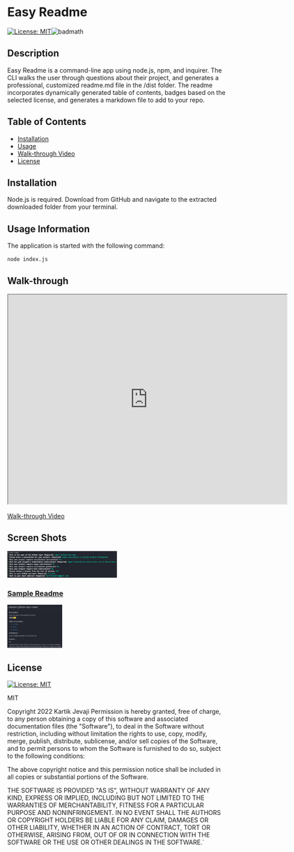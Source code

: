 # Easy Readme

[![License: MIT](https://img.shields.io/badge/License-MIT-yellow.svg)](https://opensource.org/licenses/MIT)![badmath](https://img.shields.io/github/languages/top/nitrotap/easy-readme)

## Description

Easy Readme is a command-line app using node.js, npm, and inquirer. The CLI walks the user through questions about their project, and generates a professional, customized readme.md file in the /dist folder. The readme incorporates dynamically generated table of contents, badges based on the selected license, and generates a markdown file to add to your repo.

## Table of Contents

- [Installation](#installation)
- [Usage](#usage)
- [Walk-through Video](#Walk-through)
- [License](#License)

## Installation

Node.js is required. Download from GitHub and navigate to the extracted downloaded folder from your terminal.

## Usage Information

The application is started with the following command:

```
node index.js
```

## Walk-through

<iframe src="https://drive.google.com/file/d/1GOrqbDBDDhmLev32BxSA7jTfq8CSXPIE/preview" width="640" height="480" allow="autoplay"></iframe>

[Walk-through Video](https://drive.google.com/file/d/1GOrqbDBDDhmLev32BxSA7jTfq8CSXPIE/view)

## Screen Shots

<img src="./assets/images/cli-screen-shot.png" width="50%" height="50%">

### [Sample Readme](./dist/sample-readme.md)

<img src="./assets/images/readme-screen-shot.png" width="25%" height="20%">

<br />

## License

[![License: MIT](https://img.shields.io/badge/License-MIT-yellow.svg)](https://opensource.org/licenses/MIT)

MIT

Copyright 2022 Kartik Jevaji
Permission is hereby granted, free of charge, to any person obtaining a copy of this software and associated documentation files (the "Software"), to deal in the Software without restriction, including without limitation the rights to use, copy, modify, merge, publish, distribute, sublicense, and/or sell copies of the Software, and to permit persons to whom the Software is furnished to do so, subject to the following conditions:

The above copyright notice and this permission notice shall be included in all copies or substantial portions of the Software.

THE SOFTWARE IS PROVIDED "AS IS", WITHOUT WARRANTY OF ANY KIND, EXPRESS OR IMPLIED, INCLUDING BUT NOT LIMITED TO THE WARRANTIES OF MERCHANTABILITY, FITNESS FOR A PARTICULAR PURPOSE AND NONINFRINGEMENT. IN NO EVENT SHALL THE AUTHORS OR COPYRIGHT HOLDERS BE LIABLE FOR ANY CLAIM, DAMAGES OR OTHER LIABILITY, WHETHER IN AN ACTION OF CONTRACT, TORT OR OTHERWISE, ARISING FROM, OUT OF OR IN CONNECTION WITH THE SOFTWARE OR THE USE OR OTHER DEALINGS IN THE SOFTWARE.`
